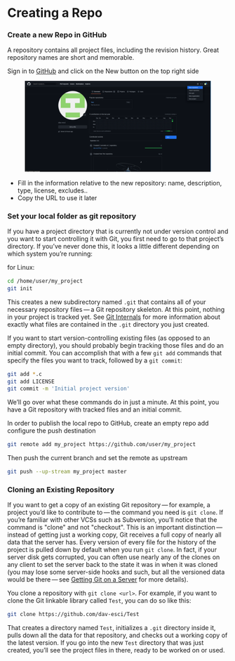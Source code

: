 # Creating a Repo

### Create a new Repo in GitHub

A repository contains all project files, including the revision history. Great repository names are short and memorable.

Sign in to [GitHub](https://github.com) and click on the New button on the top right side

<figure><img src="../.gitbook/assets/image (1).png" alt=""><figcaption></figcaption></figure>

* Fill in the information relative to the new repository: name, description, type, license, excludes..
* Copy the URL to use it later

### Set your local folder as git repository

If you have a project directory that is currently not under version control and you want to start controlling it with Git, you first need to go to that project’s directory. If you’ve never done this, it looks a little different depending on which system you’re running:

for Linux:

```bash
cd /home/user/my_project
git init
```

This creates a new subdirectory named `.git` that contains all of your necessary repository files — a Git repository skeleton. At this point, nothing in your project is tracked yet. See [Git Internals](https://git-scm.com/book/en/v2/ch00/ch10-git-internals) for more information about exactly what files are contained in the `.git` directory you just created.

If you want to start version-controlling existing files (as opposed to an empty directory), you should probably begin tracking those files and do an initial commit. You can accomplish that with a few `git add` commands that specify the files you want to track, followed by a `git commit`:

```bash
git add *.c
git add LICENSE
git commit -m 'Initial project version'
```

We’ll go over what these commands do in just a minute. At this point, you have a Git repository with tracked files and an initial commit.

In order to publish the local repo to GitHub, create an empty repo add configure the push destination

```bash
git remote add my_project https://github.com/user/my_project
```

Then push the current branch and set the remote as upstream

```bash
git push --up-stream my_project master
```

### Cloning an Existing Repository <a href="#_git_cloning" id="_git_cloning"></a>

If you want to get a copy of an existing Git repository — for example, a project you’d like to contribute to — the command you need is `git clone`. If you’re familiar with other VCSs such as Subversion, you’ll notice that the command is "clone" and not "checkout". This is an important distinction — instead of getting just a working copy, Git receives a full copy of nearly all data that the server has. Every version of every file for the history of the project is pulled down by default when you run `git clone`. In fact, if your server disk gets corrupted, you can often use nearly any of the clones on any client to set the server back to the state it was in when it was cloned (you may lose some server-side hooks and such, but all the versioned data would be there — see [Getting Git on a Server](https://git-scm.com/book/en/v2/ch00/\_getting\_git\_on\_a\_server) for more details).

You clone a repository with `git clone <url>`. For example, if you want to clone the Git linkable library called `Test`, you can do so like this:

```bash
git clone https://github.com/dav-esci/Test
```

That creates a directory named `Test`, initializes a `.git` directory inside it, pulls down all the data for that repository, and checks out a working copy of the latest version. If you go into the new `Test` directory that was just created, you’ll see the project files in there, ready to be worked on or used.

